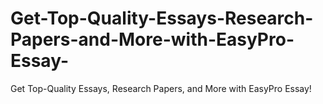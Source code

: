 # Get-Top-Quality-Essays-Research-Papers-and-More-with-EasyPro-Essay-
Get Top-Quality Essays, Research Papers, and More with EasyPro Essay!
